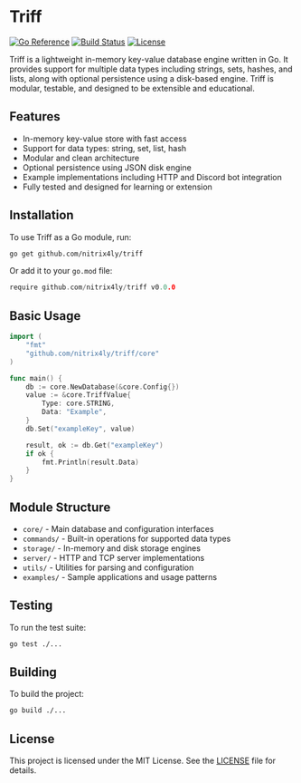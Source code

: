# Triff

[![Go Reference](https://pkg.go.dev/badge/github.com/nitrix4ly/triff.svg)](https://pkg.go.dev/github.com/nitrix4ly/triff)
[![Build Status](https://github.com/nitrix4ly/triff/actions/workflows/go.yml/badge.svg)](https://github.com/nitrix4ly/triff/actions)
[![License](https://img.shields.io/github/LICENSE/nitrix4ly/triff)](LICENSE)

Triff is a lightweight in-memory key-value database engine written in Go. It provides support for multiple data types including strings, sets, hashes, and lists, along with optional persistence using a disk-based engine. Triff is modular, testable, and designed to be extensible and educational.

## Features

- In-memory key-value store with fast access
- Support for data types: string, set, list, hash
- Modular and clean architecture
- Optional persistence using JSON disk engine
- Example implementations including HTTP and Discord bot integration
- Fully tested and designed for learning or extension

## Installation

To use Triff as a Go module, run:

```bash
go get github.com/nitrix4ly/triff
```

Or add it to your `go.mod` file:

```go
require github.com/nitrix4ly/triff v0.0.0
```

## Basic Usage

```go
import (
    "fmt"
    "github.com/nitrix4ly/triff/core"
)

func main() {
    db := core.NewDatabase(&core.Config{})
    value := &core.TriffValue{
        Type: core.STRING,
        Data: "Example",
    }
    db.Set("exampleKey", value)

    result, ok := db.Get("exampleKey")
    if ok {
        fmt.Println(result.Data)
    }
}
```

## Module Structure

- `core/` - Main database and configuration interfaces
- `commands/` - Built-in operations for supported data types
- `storage/` - In-memory and disk storage engines
- `server/` - HTTP and TCP server implementations
- `utils/` - Utilities for parsing and configuration
- `examples/` - Sample applications and usage patterns

## Testing

To run the test suite:

```bash
go test ./...
```

## Building

To build the project:

```bash
go build ./...
```

## License

This project is licensed under the MIT License. See the [LICENSE](LICENSE) file for details.
